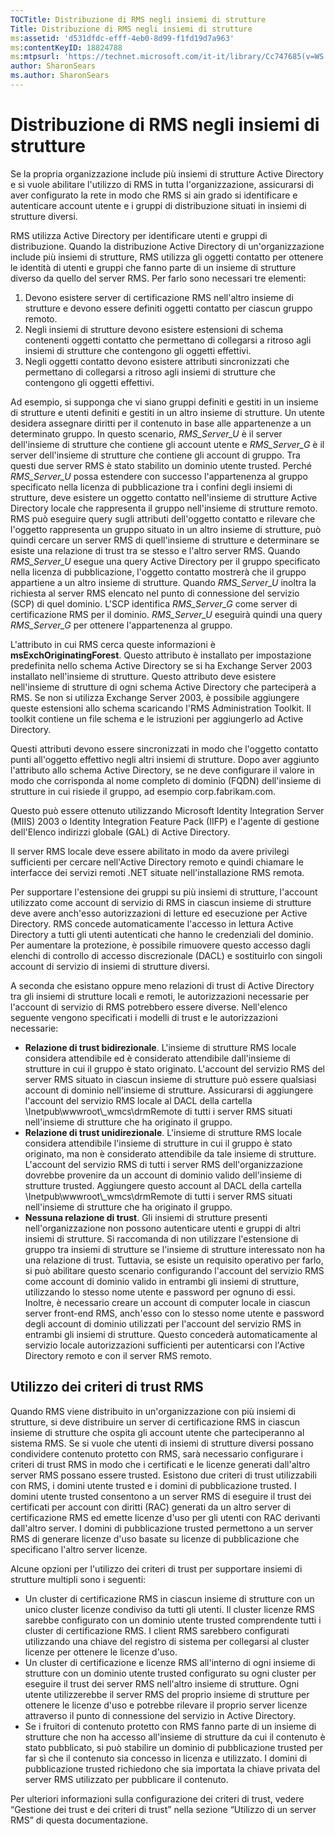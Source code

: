 ```yaml
---
TOCTitle: Distribuzione di RMS negli insiemi di strutture
Title: Distribuzione di RMS negli insiemi di strutture
ms:assetid: 'd531dfdc-efff-4eb0-8d99-f1fd19d7a963'
ms:contentKeyID: 18824788
ms:mtpsurl: 'https://technet.microsoft.com/it-it/library/Cc747685(v=WS.10)'
author: SharonSears
ms.author: SharonSears
---
```


Distribuzione di RMS negli insiemi di strutture
===============================================

Se la propria organizzazione include più insiemi di strutture Active Directory e si vuole abilitare l'utilizzo di RMS in tutta l'organizzazione, assicurarsi di aver configurato la rete in modo che RMS si ain grado si identificare e autenticare account utente e i gruppi di distribuzione situati in insiemi di strutture diversi.

RMS utilizza Active Directory per identificare utenti e gruppi di distribuzione. Quando la distribuzione Active Directory di un'organizzazione include più insiemi di strutture, RMS utilizza gli oggetti contatto per ottenere le identità di utenti e gruppi che fanno parte di un insieme di strutture diverso da quello del server RMS. Per farlo sono necessari tre elementi:

1.  Devono esistere server di certificazione RMS nell'altro insieme di strutture e devono essere definiti oggetti contatto per ciascun gruppo remoto.
2.  Negli insiemi di strutture devono esistere estensioni di schema contenenti oggetti contatto che permettano di collegarsi a ritroso agli insiemi di strutture che contengono gli oggetti effettivi.
3.  Negli oggetti contatto devono esistere attributi sincronizzati che permettano di collegarsi a ritroso agli insiemi di strutture che contengono gli oggetti effettivi.

Ad esempio, si supponga che vi siano gruppi definiti e gestiti in un insieme di strutture e utenti definiti e gestiti in un altro insieme di strutture. Un utente desidera assegnare diritti per il contenuto in base alle appartenenze a un determinato gruppo. In questo scenario, *RMS\_Server\_U* è il server dell'insieme di strutture che contiene gli account utente e *RMS\_Server\_G* è il server dell'insieme di strutture che contiene gli account di gruppo. Tra questi due server RMS è stato stabilito un dominio utente trusted. Perché *RMS\_Server\_U* possa estendere con successo l'appartenenza al gruppo specificato nella licenza di pubblicazione tra i confini degli insiemi di strutture, deve esistere un oggetto contatto nell'insieme di strutture Active Directory locale che rappresenta il gruppo nell'insieme di strutture remoto. RMS può eseguire query sugli attributi dell'oggetto contatto e rilevare che l'oggetto rappresenta un gruppo situato in un altro insieme di strutture, può quindi cercare un server RMS di quell'insieme di strutture e determinare se esiste una relazione di trust tra se stesso e l'altro server RMS. Quando *RMS\_Server\_U* esegue una query Active Directory per il gruppo specificato nella licenza di pubblicazione, l'oggetto contatto mostrerà che il gruppo appartiene a un altro insieme di strutture. Quando *RMS\_Server\_U* inoltra la richiesta al server RMS elencato nel punto di connessione del servizio (SCP) di quel dominio. L'SCP identifica *RMS\_Server\_G* come server di certificazione RMS per il dominio. *RMS\_Server\_U* eseguirà quindi una query *RMS\_Server\_G* per ottenere l'appartenenza al gruppo.

L'attributo in cui RMS cerca queste informazioni è **msExchOriginatingForest**. Questo attributo è installato per impostazione predefinita nello schema Active Directory se si ha Exchange Server 2003 installato nell'insieme di strutture. Questo attributo deve esistere nell'insieme di strutture di ogni schema Active Directory che parteciperà a RMS. Se non si utilizza Exchange Server 2003, è possibile aggiungere queste estensioni allo schema scaricando l'RMS Administration Toolkit. Il toolkit contiene un file schema e le istruzioni per aggiungerlo ad Active Directory.

Questi attributi devono essere sincronizzati in modo che l'oggetto contatto punti all'oggetto effettivo negli altri insiemi di strutture. Dopo aver aggiunto l'attributo allo schema Active Directory, se ne deve configurare il valore in modo che corrisponda al nome completo di dominio (FQDN) dell'insieme di strutture in cui risiede il gruppo, ad esempio corp.fabrikam.com.

Questo può essere ottenuto utilizzando Microsoft Identity Integration Server (MIIS) 2003 o Identity Integration Feature Pack (IIFP) e l'agente di gestione dell'Elenco indirizzi globale (GAL) di Active Directory.

Il server RMS locale deve essere abilitato in modo da avere privilegi sufficienti per cercare nell'Active Directory remoto e quindi chiamare le interfacce dei servizi remoti .NET situate nell'installazione RMS remota.

Per supportare l'estensione dei gruppi su più insiemi di strutture, l'account utilizzato come account di servizio di RMS in ciascun insieme di strutture deve avere anch'esso autorizzazioni di letture ed esecuzione per Active Directory. RMS concede automaticamente l'accesso in lettura Active Directory a tutti gli utenti autenticati che hanno le credenziali del dominio. Per aumentare la protezione, è possibile rimuovere questo accesso dagli elenchi di controllo di accesso discrezionale (DACL) e sostituirlo con singoli account di servizio di insiemi di strutture diversi.

A seconda che esistano oppure meno relazioni di trust di Active Directory tra gli insiemi di strutture locali e remoti, le autorizzazioni necessarie per l'account di servizio di RMS potrebbero essere diverse. Nell'elenco seguente vengono specificati i modelli di trust e le autorizzazioni necessarie:

-   **Relazione di trust bidirezionale**. L'insieme di strutture RMS locale considera attendibile ed è considerato attendibile dall'insieme di strutture in cui il gruppo è stato originato. L'account del servizio RMS del server RMS situato in ciascun insieme di strutture può essere qualsiasi account di dominio nell'insieme di strutture. Assicurarsi di aggiungere l'account del servizio RMS locale al DACL della cartella \\Inetpub\\wwwroot\\\_wmcs\\drmRemote di tutti i server RMS situati nell'insieme di strutture che ha originato il gruppo.
-   **Relazione di trust unidirezionale**. L'insieme di strutture RMS locale considera attendibile l'insieme di strutture in cui il gruppo è stato originato, ma non è considerato attendibile da tale insieme di strutture. L'account del servizio RMS di tutti i server RMS dell'organizzazione dovrebbe provenire da un account di dominio valido dell'insieme di strutture trusted. Aggiungere questo account al DACL della cartella \\Inetpub\\wwwroot\\\_wmcs\\drmRemote di tutti i server RMS situati nell'insieme di strutture che ha originato il gruppo.
-   **Nessuna relazione di trust**. Gli insiemi di strutture presenti nell'organizzazione non possono autenticare utenti e gruppi di altri insiemi di strutture. Si raccomanda di non utilizzare l'estensione di gruppo tra insiemi di strutture se l'insieme di strutture interessato non ha una relazione di trust. Tuttavia, se esiste un requisito operativo per farlo, si può abilitare questo scenario configurando l'account del servizio RMS come account di dominio valido in entrambi gli insiemi di strutture, utilizzando lo stesso nome utente e password per ognuno di essi. Inoltre, è necessario creare un account di computer locale in ciascun server front-end RMS, anch'esso con lo stesso nome utente e password degli account di dominio utilizzati per l'account del servizio RMS in entrambi gli insiemi di strutture. Questo concederà automaticamente al servizio locale autorizzazioni sufficienti per autenticarsi con l'Active Directory remoto e con il server RMS remoto.

Utilizzo dei criteri di trust RMS
---------------------------------

Quando RMS viene distribuito in un'organizzazione con più insiemi di strutture, si deve distribuire un server di certificazione RMS in ciascun insieme di strutture che ospita gli account utente che parteciperanno al sistema RMS. Se si vuole che utenti di insiemi di strutture diversi possano condividere contenuto protetto con RMS, sarà necessario configurare i criteri di trust RMS in modo che i certificati e le licenze generati dall'altro server RMS possano essere trusted. Esistono due criteri di trust utilizzabili con RMS, i domini utente trusted e i domini di pubblicazione trusted. I domini utente trusted consentono a un server RMS di eseguire il trust dei certificati per account con diritti (RAC) generati da un altro server di certificazione RMS ed emette licenze d'uso per gli utenti con RAC derivanti dall'altro server. I domini di pubblicazione trusted permettono a un server RMS di generare licenze d'uso basate su licenze di pubblicazione che specificano l'altro server licenze.

Alcune opzioni per l'utilizzo dei criteri di trust per supportare insiemi di strutture multipli sono i seguenti:

-   Un cluster di certificazione RMS in ciascun insieme di strutture con un unico cluster licenze condiviso da tutti gli utenti. Il cluster licenze RMS sarebbe configurato con un dominio utente trusted comprendente tutti i cluster di certificazione RMS. I client RMS sarebbero configurati utilizzando una chiave del registro di sistema per collegarsi al cluster licenze per ottenere le licenze d'uso.
-   Un cluster di certificazione e licenze RMS all'interno di ogni insieme di strutture con un dominio utente trusted configurato su ogni cluster per eseguire il trust dei server RMS nell'altro insieme di strutture. Ogni utente utilizzerebbe il server RMS del proprio insieme di strutture per ottenere le licenze d'uso e potrebbe rilevare il proprio server licenze attraverso il punto di connessione del servizio in Active Directory.
-   Se i fruitori di contenuto protetto con RMS fanno parte di un insieme di strutture che non ha accesso all'insieme di strutture da cui il contenuto è stato pubblicato, si può stabilire un dominio di pubblicazione trusted per far sì che il contenuto sia concesso in licenza e utilizzato. I domini di pubblicazione trusted richiedono che sia importata la chiave privata del server RMS utilizzato per pubblicare il contenuto.

Per ulteriori informazioni sulla configurazione dei criteri di trust, vedere “Gestione dei trust e dei criteri di trust” nella sezione “Utilizzo di un server RMS” di questa documentazione.
